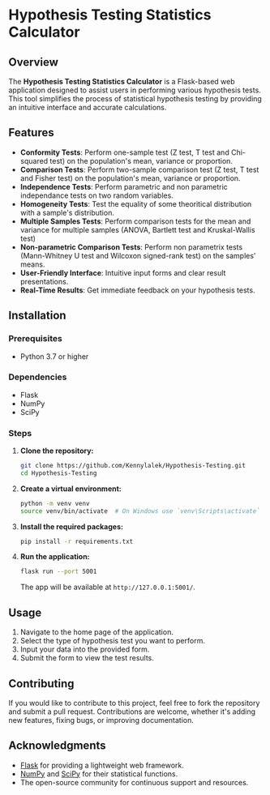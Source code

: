 # Hypothesis Testing Statistics Calculator

## Overview
The **Hypothesis Testing Statistics Calculator** is a Flask-based web application designed to assist users in performing various hypothesis tests. This tool simplifies the process of statistical hypothesis testing by providing an intuitive interface and accurate calculations.

## Features
- **Conformity Tests**: Perform one-sample test (Z test, T test and Chi-squared test) on the population's mean, variance or proportion.
- **Comparison Tests**: Perform two-sample comparison test (Z test, T test and Fisher test) on the population's mean, variance or proportion.
- **Independence Tests**: Perform parametric and non parametric independance tests on two random variables.
- **Homogeneity Tests**: Test the equality of some theoritical distribution with a sample's distribution.
- **Multiple Samples Tests**: Perform comparison tests for the mean and variance for multiple samples (ANOVA, Bartlett test and Kruskal-Wallis test)
- **Non-parametric Comparison Tests**: Perform non parametrix tests (Mann-Whitney U test and Wilcoxon signed-rank test) on the samples' means.
- **User-Friendly Interface**: Intuitive input forms and clear result presentations.
- **Real-Time Results**: Get immediate feedback on your hypothesis tests.

## Installation

### Prerequisites
- Python 3.7 or higher

### Dependencies
- Flask
- NumPy
- SciPy


### Steps

1. **Clone the repository:**
   ```bash
   git clone https://github.com/Kennylalek/Hypothesis-Testing.git
   cd Hypothesis-Testing
   ```

2. **Create a virtual environment:**
   ```bash
   python -m venv venv
   source venv/bin/activate  # On Windows use `venv\Scripts\activate`
   ```

3. **Install the required packages:**
   ```bash
   pip install -r requirements.txt
   ```

4. **Run the application:**
   ```bash
   flask run --port 5001
   ```
   The app will be available at `http://127.0.0.1:5001/`.

## Usage

1. Navigate to the home page of the application.
2. Select the type of hypothesis test you want to perform.
3. Input your data into the provided form.
4. Submit the form to view the test results.


## Contributing
If you would like to contribute to this project, feel free to fork the repository and submit a pull request. Contributions are welcome, whether it's adding new features, fixing bugs, or improving documentation.


## Acknowledgments
- [Flask](https://flask.palletsprojects.com/) for providing a lightweight web framework.
- [NumPy](https://numpy.org/) and [SciPy](https://scipy.org/) for their statistical functions.
- The open-source community for continuous support and resources.
